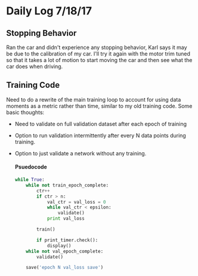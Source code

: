 # Daily Log 7/18/17

## Stopping Behavior
Ran the car and didn't experience any stopping behavior, Karl says it may be due to the calibration of my car. I'll try it again with the motor trim tuned so that it takes a lot of motion to start moving the car and then see what the car does when driving.

## Training Code
Need to do a rewrite of the main training loop to account for using data moments as a metric rather than time, similar to my old training code. Some basic thoughts:

- Need to validate on full validation dataset after each epoch of training
- Option to run validation intermittently after every N data points during training.
- Option to just validate a network without any training.

    #### Psuedocode
    ```python
    while True:
        while not train_epoch_complete:
            ctr++
            if ctr > n:
                val_ctr = val_loss = 0
                while val_ctr < epsilon:
                    validate()
                print val_loss

            train()

            if print_timer.check():
                display()
        while not val_epoch_complete:
            validate()

        save('epoch N val_loss save')
    ```
